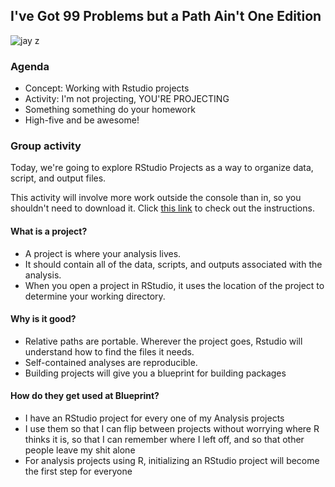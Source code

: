 ## I've Got 99 Problems but a Path Ain't One Edition

![jay z](https://static.highsnobiety.com/thumbor/pq4SRg8OKzVA--6yLaRTnBQhCK8=/fit-in/960x639/smart/static.highsnobiety.com/wp-content/uploads/2018/07/05222731/jay-z-jetskit-00.jpg)

### Agenda

- Concept: Working with Rstudio projects
- Activity: I'm not projecting, YOU'RE PROJECTING
- Something something do your homework 
- High-five and be awesome!

### Group activity

Today, we're going to explore RStudio Projects as a way to organize data, script, and output files. 

This activity will involve more work outside the console than in, so you shouldn't need to download it. 
Click [this link](../activities/projecting_2019-10-09.md) to check out the instructions. 

#### What is a project? 

- A project is where your analysis lives. 
- It should contain all of the data, scripts, and outputs associated with the analysis. 
- When you open a project in RStudio, it uses the location of the project to determine your working directory. 

#### Why is it good? 

- Relative paths are portable. Wherever the project goes, Rstudio will understand how to find the files it needs. 
- Self-contained analyses are reproducible.
- Building projects will give you a blueprint for building packages

#### How do they get used at Blueprint? 

- I have an RStudio project for every one of my Analysis projects
- I use them so that I can flip between projects without worrying where R thinks it is, so that I can remember where I left off, and so that other people leave my shit alone
- For analysis projects using R, initializing an RStudio project will become the first step for everyone